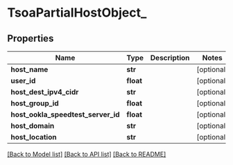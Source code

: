 # TsoaPartialHostObject_

## Properties
Name | Type | Description | Notes
------------ | ------------- | ------------- | -------------
**host_name** | **str** |  | [optional] 
**user_id** | **float** |  | [optional] 
**host_dest_ipv4_cidr** | **str** |  | [optional] 
**host_group_id** | **float** |  | [optional] 
**host_ookla_speedtest_server_id** | **float** |  | [optional] 
**host_domain** | **str** |  | [optional] 
**host_location** | **str** |  | [optional] 

[[Back to Model list]](../README.md#documentation-for-models) [[Back to API list]](../README.md#documentation-for-api-endpoints) [[Back to README]](../README.md)

